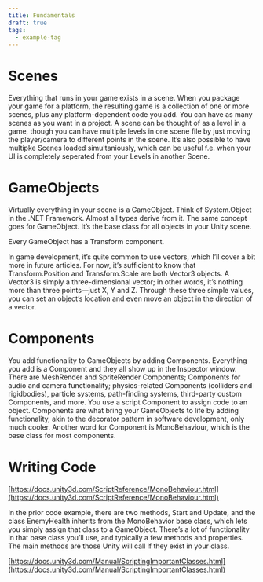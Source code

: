```yaml
---
title: Fundamentals
draft: true
tags:
  - example-tag
---
```

 
# Scenes

Everything that runs in your game exists in a scene. When you package your game for a platform, the resulting game is a collection of one or more scenes, plus any platform-­dependent code you add. You can have as many scenes as you want in a project. A scene can be thought of as a level in a game, though you can have multiple levels in one scene file by just moving the player/camera to different points in the scene. It’s also possible to have multipke Scenes loaded simultaniously, which can be useful f.e. when your UI is completely seperated from your Levels in another Scene.

# GameObjects

Virtually everything in your scene is a GameObject. Think of System.Object in the .NET Framework. Almost all types derive from it. The same concept goes for GameObject. It’s the base class for all objects in your Unity scene.

Every GameObject has a Transform component.

In game development, it’s quite common to use vectors, which I’ll cover a bit more in future articles. For now, it’s sufficient to know that Transform.Position and Transform.Scale are both Vector3 objects. A Vector3 is simply a three-dimensional vector; in other words, it’s nothing more than three points—just X, Y and Z. Through these three simple values, you can set an object’s location and even move an object in the direction of a vector.

# Components

You add functionality to GameObjects by adding Components. Everything you add is a Component and they all show up in the Inspector window. There are MeshRender and SpriteRender Components; Components for audio and camera functionality; physics-related Components (colliders and rigidbodies), particle systems, path-finding systems, third-party custom Components, and more. You use a script Component to assign code to an object. Components are what bring your GameObjects to life by adding functionality, akin to the decorator pattern in software development, only much cooler. Another word for Component is MonoBehaviour, which is the base class for most components.

# Writing Code

[https://docs.unity3d.com/ScriptReference/MonoBehaviour.html](https://docs.unity3d.com/ScriptReference/MonoBehaviour.html)

In the prior code example, there are two methods, Start and Update, and the class EnemyHealth inherits from the MonoBehavior base class, which lets you simply assign that class to a GameObject. There’s a lot of functionality in that base class you’ll use, and typically a few methods and properties. The main methods are those Unity will call if they exist in your class.

[https://docs.unity3d.com/Manual/ScriptingImportantClasses.html](https://docs.unity3d.com/Manual/ScriptingImportantClasses.html)
